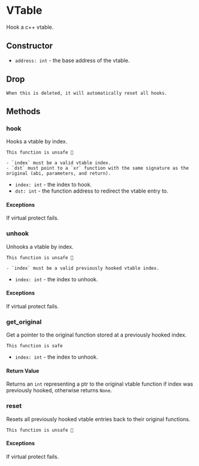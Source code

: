 # VTable

Hook a c++ vtable.

## Constructor

- `address: int` - the base address of the vtable.

## Drop

```admonish danger title=""
When this is deleted, it will automatically reset all hooks.
```

## Methods

### hook
Hooks a vtable by index.

```admonish danger title=""
This function is unsafe 🐉

- `index` must be a valid vtable index.
- `dst` must point to a `xr` function with the same signature as the original (abi, parameters, and return).
```

- `index: int` - the index to hook.
- `dst: int` - the function address to redirect the vtable entry to.

#### Exceptions
If virtual protect fails.

### unhook
Unhooks a vtable by index.

```admonish danger title=""
This function is unsafe 🐉

- `index` must be a valid previously hooked vtable index.
```

- `index: int` - the index to unhook.

#### Exceptions
If virtual protect fails.

### get_original
Get a pointer to the original function stored at a previously hooked index.

```admonish success title=""
This function is safe
```

- `index: int` - the index to unhook.

#### Return Value
Returns an `int` representing a ptr to the original vtable function if index was previously hooked, otherwise returns `None`.

### reset
Resets all previously hooked vtable entries back to their original functions.

```admonish danger title=""
This function is unsafe 🐉
```

#### Exceptions
If virtual protect fails.
